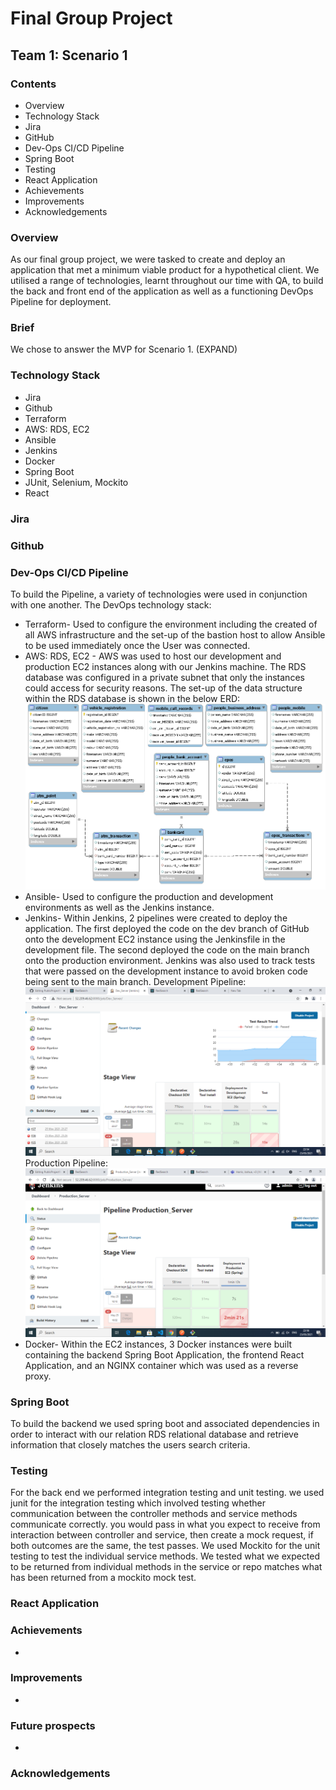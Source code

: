 # Final Group Project

## Team 1: Scenario 1

### Contents

* Overview
* Technology Stack
* Jira
* GitHub
* Dev-Ops CI/CD Pipeline
* Spring Boot
* Testing
* React Application
* Achievements
* Improvements
* Acknowledgements

### Overview

As our final group project, we were tasked to create and deploy an application that met a minimum viable product for a hypothetical client. We utilised a range of technologies, learnt throughout our time with QA, to build the back and front end of the application as well as a functioning DevOps Pipeline for deployment.

### Brief

We chose to answer the MVP for Scenario 1. (EXPAND)

### Technology Stack

* Jira
* Github
* Terraform
* AWS: RDS, EC2
* Ansible
* Jenkins
* Docker
* Spring Boot
* JUnit, Selenium, Mockito
* React

### Jira

### Github

### Dev-Ops CI/CD Pipeline

To build the Pipeline, a variety of technologies were used in conjunction with one another. The DevOps technology stack:
* Terraform- Used to configure the environment including the created of all AWS infrastructure and the set-up of the bastion host to allow Ansible to be used immediately once the User was connected.
* AWS: RDS, EC2 - AWS was used to host our development and production EC2 instances along with our Jenkins machine. The RDS database was configured in a private subnet that only the instances could access for security reasons. The set-up of the data structure within the RDS database is shown in the below ERD:
![rds ERD image](/readmeImages/dataStructure.png)
* Ansible- Used to configure the production and development environments as well as the Jenkins instance.
* Jenkins- Within Jenkins, 2 pipelines were created to deploy the application. The first deployed the code on the dev branch of GitHub onto the development EC2 instance using the Jenkinsfile in the development file. The second deployed the code on the main branch onto the production environment. Jenkins was also used to track tests that were passed on the development instance to avoid broken code being sent to the main branch.
Development Pipeline:
![jenkins development image](/readmeImages/jenkins-development.png)
Production Pipeline:
![jenkins production image](/readmeImages/jenkins-production.png)
* Docker- Within the EC2 instances, 3 Docker instances were built containing the backend Spring Boot Application, the frontend React Application, and an NGINX container which was used as a reverse proxy.

### Spring Boot
To build the backend we used spring boot and associated dependencies in order to interact with our relation RDS relational database and retrieve information that closely matches the users search criteria.

### Testing
For the back end we performed integration testing and unit testing.
we used junit for the integration testing which involved testing whether communication between the controller methods and service methods communicate correctly. 
you would pass in what you expect to receive from interaction between controller and service, then create a mock request, if both outcomes are the same, the test passes.
We used Mockito for the unit testing to test the individual service methods. We tested what we expected to be returned from individual methods in the service or repo matches what has been returned from a mockito mock test.

### React Application

### Achievements

*

### Improvements

* 

### Future prospects

* 

### Acknowledgements

